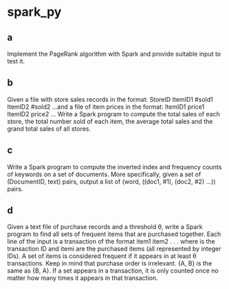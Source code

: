 # spark_py
## a
Implement the PageRank algorithm with Spark and provide suitable input to test it.
## b
Given a file with store sales records in the format:
StoreID ItemID1 #sold1 ItemID2 #sold2 …and a file of item prices in the format:
ItemID1 price1 ItemID2 price2 …
Write a Spark program to compute the total sales of each
store, the total number sold of each item, the average total sales and the grand total sales of all stores.
## c
Write a Spark program to compute the inverted index and
frequency counts of keywords on a set of documents. More
specifically, given a set of (DocumentID, text) pairs, output a list of (word, ((doc1, #1), (doc2, #2) …)) pairs.
## d
Given a text file of purchase records and a threshold θ, write a Spark program to find all sets of frequent items that are purchased together. Each line of the input is a
transaction of the format
<tid> item1
item2
. . . where <tid> is the transaction ID and itemi are the
purchased items (all represented by integer IDs). A set of items is considered frequent if it appears in at least
θ transactions. Keep in mind that purchase order is irrelevant. {A, B} is the same as {B, A}. If a set appears in a transaction, it is only counted once no matter how
many times it appears in that transaction.
